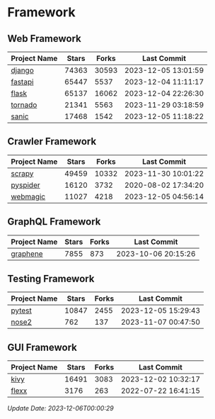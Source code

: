# Framework

## Web Framework
| Project Name | Stars | Forks | Last Commit |
| ------------ | ----- | ----- | ----------- |
| [django](https://github.com/django/django) | 74363 | 30593 | 2023-12-05 13:01:59 |
| [fastapi](https://github.com/tiangolo/fastapi) | 65447 | 5537 | 2023-12-04 11:11:17 |
| [flask](https://github.com/pallets/flask) | 65137 | 16062 | 2023-12-04 22:26:30 |
| [tornado](https://github.com/tornadoweb/tornado) | 21341 | 5563 | 2023-11-29 03:18:59 |
| [sanic](https://github.com/sanic-org/sanic) | 17468 | 1542 | 2023-12-05 11:18:22 |

## Crawler Framework
| Project Name | Stars | Forks | Last Commit |
| ------------ | ----- | ----- | ----------- |
| [scrapy](https://github.com/scrapy/scrapy) | 49459 | 10332 | 2023-11-30 10:01:22 |
| [pyspider](https://github.com/binux/pyspider) | 16120 | 3732 | 2020-08-02 17:34:20 |
| [webmagic](https://github.com/code4craft/webmagic) | 11027 | 4218 | 2023-12-05 04:56:14 |

## GraphQL Framework
| Project Name | Stars | Forks | Last Commit |
| ------------ | ----- | ----- | ----------- |
| [graphene](https://github.com/graphql-python/graphene) | 7855 | 873 | 2023-10-06 20:15:26 |

## Testing Framework
| Project Name | Stars | Forks | Last Commit |
| ------------ | ----- | ----- | ----------- |
| [pytest](https://github.com/pytest-dev/pytest) | 10847 | 2455 | 2023-12-05 15:29:43 |
| [nose2](https://github.com/nose-devs/nose2) | 762 | 137 | 2023-11-07 00:47:50 |

## GUI Framework
| Project Name | Stars | Forks | Last Commit |
| ------------ | ----- | ----- | ----------- |
| [kivy](https://github.com/kivy/kivy) | 16491 | 3083 | 2023-12-02 10:32:17 |
| [flexx](https://github.com/flexxui/flexx) | 3176 | 263 | 2022-07-22 16:41:15 |

*Update Date: 2023-12-06T00:00:29*